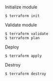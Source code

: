 Initialize module

```shell script
$ terraform init
```

Validate module

```shell script
$ terraform validate
$ terraform plan
```

Deploy

```shell script
$ terraform apply
```

Destroy

```shell script
$ terraform destroy
```
